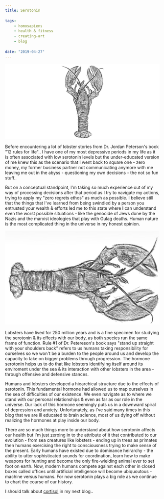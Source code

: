 ```yaml
---
title: Serotonin

tags:
    - homosapiens
    - health & fitness
    - creating-art
    - blog	

date: "2019-04-27"
---
```

<img src="lobster.jpg" alt="lobster" width="700px" />

<br>

Before encountering a lot of lobster stories from Dr. Jordan Peterson's book "12 rules for life".. I have one of my most depressive periods in my life as it is often associated with low serotonin levels but the under-educated version of me knew this as the scenario that I went back to square one - zero money, my former business partner not communicating anymore with me leaving me out in the abyss - questioning my own decisions - the not so fun stuff.. 

But on a conceptual standpoint, I'm taking so much experience out of my way of processing decisions after that period as I try to navigate my actions, trying to apply my "zero regrets ethos" as much as possible. I believe still that the things that I've learned from being swindled by a person you entrusted your wealth & efforts led me to this state where I can understand even the worst possible situations - like the genocide of Jews done by the Nazis and the marxist ideologies that play with Gulag deaths. Human nature is the most complicated thing in the universe in my honest opinion.

<img src="lobster2.jpg" alt="lobster1" width="1000px" />
<br>

Lobsters have lived for 250 million years and is a fine specimen for studying the serotonin & its effects with our body, as both species run the same frame of function. Rule #1 of Dr. Petereson's book says "stand up straight with your shoulders back" refers to us humans taking responsibility for ourselves so we won't be a burden to the people around us and develop the capacity to take on bigger problems through progression. The hormone serotonin helps us to do that like lobsters identifying itself around its enviroment under the sea & its interaction with other lobsters in the area - through offensive and defensive stances. 

Humans and lobsters developed a hiearchical structure due to the effects of serotonin. This fundamental hormone had allowed us to map ourselves in the sea of difficulties of our existence. We even navigate as to where we stand with our personal relationships &  even as far as our role in the universe. Our lack of this hormone seemingly puts us in a downward spiral of depression and anxiety. Unfortunately, as I've said many times in this blog that we are ill educated to brain science, most of us dying off without realizing the hormones at play inside our body.

There are so much things more to understand about how serotonin affects our health but I'm just zeroing in to the attribute of it that contributed to our evolution - from sea creatures like lobsters - ending up in trees as primates then humans exercising the right to consciousness trying to make sense of the present. Early humans have existed due to dominance heirarchy - the ability to utter sophisticated sounds for coordination, learn how to make weapons for hunting and become the only fire-wielding animal ever to set foot on earth. Now, modern humans compete against each other in closed boxes called offices until artificial intelligence will become ubiquoutous - machine versus humans. For now serotonin plays a big role as we continue to chart the course of our history. 

I should talk about [cortisol](https://tech-stoic.github.io/cortisol) in my next blog..
